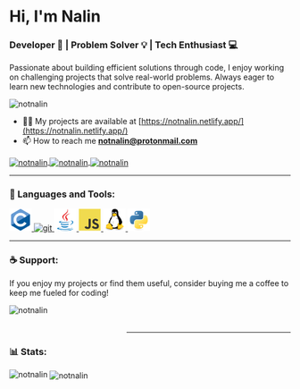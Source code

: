 <h1 align="left">Hi, I'm Nalin</h1>
<h3 align="left">Developer 🚀 | Problem Solver 💡 | Tech Enthusiast 💻</h3>

<p align="left">
  Passionate about building efficient solutions through code, I enjoy working on challenging projects that solve real-world problems. Always eager to learn new technologies and contribute to open-source projects.
</p>
<img src="https://komarev.com/ghpvc/?username=notnalin&label=Profile%20views&color=0e75b6&style=flat" alt="notnalin" />

- 👨‍💻 My projects are available at [https://notnalin.netlify.app/](https://notnalin.netlify.app/)
- 📫 How to reach me **<notnalin@protonmail.com>**

<p align="left">
  <a href="https://twitter.com/notnalin" target="blank">
    <img align="center" src="https://raw.githubusercontent.com/rahuldkjain/github-profile-readme-generator/master/src/images/icons/Social/twitter.svg" alt="notnalin" height="30" width="40" />
  </a>
  <a href="https://linkedin.com/in/notnalin" target="blank">
    <img align="center" src="https://raw.githubusercontent.com/rahuldkjain/github-profile-readme-generator/master/src/images/icons/Social/linked-in-alt.svg" alt="notnalin" height="30" width="40" />
  </a>
  <a href="https://instagram.com/notnalin" target="blank">
    <img align="center" src="https://raw.githubusercontent.com/rahuldkjain/github-profile-readme-generator/master/src/images/icons/Social/instagram.svg" alt="notnalin" height="30" width="40" />
  </a>
</p>

---

<h3 align="left">🔨 Languages and Tools:</h3>
<p align="left">
  <a href="https://www.cprogramming.com/" target="_blank" rel="noreferrer">
    <img src="https://raw.githubusercontent.com/devicons/devicon/master/icons/c/c-original.svg" alt="c" width="40" height="40" />
  </a>
  <a href="https://git-scm.com/" target="_blank" rel="noreferrer">
    <img src="https://www.vectorlogo.zone/logos/git-scm/git-scm-icon.svg" alt="git" width="40" height="40" />
  </a>
  <a href="https://www.java.com" target="_blank" rel="noreferrer">
    <img src="https://raw.githubusercontent.com/devicons/devicon/master/icons/java/java-original.svg" alt="java" width="40" height="40" />
  </a>
  <a href="https://developer.mozilla.org/en-US/docs/Web/JavaScript" target="_blank" rel="noreferrer">
    <img src="https://raw.githubusercontent.com/devicons/devicon/master/icons/javascript/javascript-original.svg" alt="javascript" width="40" height="40" />
  </a>
  <a href="https://www.linux.org/" target="_blank" rel="noreferrer">
    <img src="https://raw.githubusercontent.com/devicons/devicon/master/icons/linux/linux-original.svg" alt="linux" width="40" height="40" />
  </a>
  <a href="https://www.python.org" target="_blank" rel="noreferrer">
    <img src="https://raw.githubusercontent.com/devicons/devicon/master/icons/python/python-original.svg" alt="python" width="40" height="40" />
  </a>
</p>

---

<h3 align="left">☕ Support:</h3>
<p>
  If you enjoy my projects or find them useful, consider buying me a coffee to keep me fueled for coding!
</p>
<p>
  <a href="https://www.buymeacoffee.com/notnalin">
    <img align="left" src="https://cdn.buymeacoffee.com/buttons/v2/default-yellow.png" height="50" width="210" alt="notnalin" />
  </a>
</p>
<br><br>

---

<h3 align="left">📊 Stats:</h3>
<p>
  <img align="left" src="https://github-readme-stats.vercel.app/api/top-langs?username=notnalin&show_icons=true&locale=en&layout=compact" alt="notnalin" />
</p>

<p>&nbsp;<img align="center" src="https://github-readme-stats.vercel.app/api?username=notnalin&show_icons=true&locale=en" alt="notnalin" /></p>
